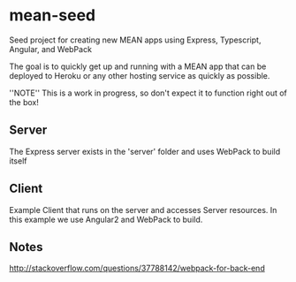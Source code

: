 # mean-seed
Seed project for creating new MEAN apps using Express, Typescript, Angular, and WebPack

The goal is to quickly get up and running with a MEAN app that can be deployed to Heroku or any other hosting service as quickly as possible.

''NOTE'' This is a work in progress, so don't expect it to function right out of the box!

## Server
The Express server exists in the 'server' folder and uses WebPack to build itself

## Client
Example Client that runs on the server and accesses Server resources.  In this example we use Angular2 and WebPack to build.

## Notes
http://stackoverflow.com/questions/37788142/webpack-for-back-end
